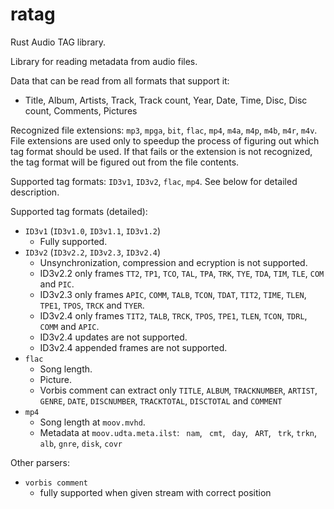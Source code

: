 # ratag
Rust Audio TAG library.

Library for reading metadata from audio files.

Data that can be read from all formats that support it:
- Title, Album, Artists, Track, Track count, Year, Date, Time, Disc, Disc
  count, Comments, Pictures

Recognized file extensions: `mp3`, `mpga`, `bit`, `flac`, `mp4`, `m4a`, `m4p`,
`m4b`, `m4r`, `m4v`. File extensions are used only to speedup the process of
figuring out which tag format should be used. If that fails or the extension is
not recognized, the tag format will be figured out from the file contents.

Supported tag formats: `ID3v1`, `ID3v2`, `flac`, `mp4`. See below for detailed
description.

Supported tag formats (detailed):
- `ID3v1` (`ID3v1.0`, `ID3v1.1`, `ID3v1.2`)
    - Fully supported.
- `ID3v2` (`ID3v2.2`, `ID3v2.3`, `ID3v2.4`)
    - Unsynchronization, compression and ecryption is not supported.
    - ID3v2.2 only frames `TT2`, `TP1`, `TCO`, `TAL`, `TPA`, `TRK`, `TYE`,
      `TDA`, `TIM`, `TLE`, `COM` and `PIC`.
    - ID3v2.3 only frames `APIC`, `COMM`, `TALB`, `TCON`, `TDAT`, `TIT2`,
      `TIME`, `TLEN`, `TPE1`, `TPOS`, `TRCK` and `TYER`.
    - ID3v2.4 only frames `TIT2`, `TALB`, `TRCK`, `TPOS`, `TPE1`, `TLEN`,
      `TCON`, `TDRL`, `COMM` and `APIC`.
    - ID3v2.4 updates are not supported.
    - ID3v2.4 appended frames are not supported.
- `flac`
    - Song length.
    - Picture.
    - Vorbis comment can extract only `TITLE`, `ALBUM`, `TRACKNUMBER`,
      `ARTIST`, `GENRE`, `DATE`, `DISCNUMBER`, `TRACKTOTAL`, `DISCTOTAL` and
      `COMMENT`
- `mp4`
    - Song length at `moov.mvhd`.
    - Metadata at `moov.udta.meta.ilst`: ` nam`, ` cmt`, ` day`, ` ART`,
      ` trk`, `trkn`, ` alb`, `gnre`, `disk`, `covr`

Other parsers:
- `vorbis comment`
    - fully supported when given stream with correct position